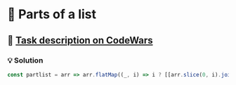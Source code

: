 # 📝 Parts of a list

## 🔗 [Task description on CodeWars](https://www.codewars.com/kata/56f3a1e899b386da78000732)

### 💡 Solution

```javascript
const partlist = arr => arr.flatMap((_, i) => i ? [[arr.slice(0, i).join(' '), arr.slice(i).join(' ')]] : []);
```
